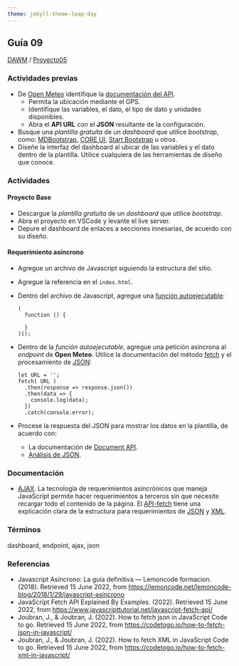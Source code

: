 ```yaml
---
theme: jekyll-theme-leap-day
---
```


## Guía 09

[DAWM](/DAWM/) / [Proyecto05](/DAWM/proyectos/2023/proyecto05)

### Actividades previas

* De [Open Meteo](https://open-meteo.com/) identifique la [documentación del API](https://open-meteo.com/en/docs).
  - Permita la ubicación mediante el GPS.
  - Identifique las variables, el dato, el tipo de dato y unidades disponibles.
  - Abra el **API URL** con el **JSON** resultante de la configuración.
* Busque una _plantilla gratuita_ de un _dashboard_ que utilice _bootstrap_, como: [MDBootstrap](https://mdbootstrap.com/freebies/), [CORE UI](https://coreui.io/product/free-bootstrap-admin-template/), [Start Bootstrap](https://startbootstrap.com/?showAngular=false&showVue=false&showPro=false) u otros.
* Diseñe la interfaz del dashboard al ubicar de las variables y el dato dentro de la plantilla. Utilice cualquiera de las herramientas de diseño que conoce.


### Actividades

#### Proyecto Base

* Descargue la _plantilla gratuita_ de un _dashboard_ que utilice _bootstrap_. 
* Abra el proyecto en VSCode y levante el live server.
* Depure el dashboard de enlaces a secciones innesarias, de acuerdo con su diseño.

#### Requerimiento asíncrono

* Agregue un archivo de Javascript siguiendo la estructura del sitio. 
* Agregue la referencia en el `index.html`.
* Dentro del archivo de Javascript, agregue una [función autoejecutable](https://developer.mozilla.org/es/docs/Glossary/IIFE):

  ```
  (
    function () {
        
    }
  )();
  ```
* Dentro de la _función autoejecutable_, agregue una petición asíncrona al _endpoint_ de **Open Meteo**. Utilice la documentación del método [fetch](https://www.javascripttutorial.net/javascript-fetch-api/) y el procesamiento de [JSON](https://codetogo.io/how-to-fetch-json-in-javascript/):

  ```
  let URL = '';
  fetch( URL )
    .then(response => response.json())
    .then(data => {
      console.log(data);
    })
    .catch(console.error);
  ```

* Procese la respuesta del JSON para mostrar los datos en la plantilla, de acuerdo con:
  - La documentación de [Document API](https://developer.mozilla.org/es/docs/Web/API/Document).
  - [Análisis de JSON](https://blog.greenroots.info/how-to-parse-json-in-javascript).

### Documentación

* [AJAX](https://www.espai.es/blog/2019/07/ajax-con-fetch-api/). La tecnología de requerimientos asincrónicos que maneja JavaScript permite hacer requerimientos a terceros sin que necesite recargar todo el contenido de la página. El [API-fetch](https://www.javascripttutorial.net/javascript-fetch-api/) tiene una explicación clara de la estructura para requerimientos de [JSON](https://codetogo.io/how-to-fetch-json-in-javascript/) y [XML](https://codetogo.io/how-to-fetch-xml-in-javascript/).

### Términos

dashboard, endpoint, ajax, json

### Referencias

* Javascript Asíncrono: La guía definitiva — Lemoncode formacion. (2018). Retrieved 15 June 2022, from https://lemoncode.net/lemoncode-blog/2018/1/29/javascript-asincrono
* JavaScript Fetch API Explained By Examples. (2022). Retrieved 15 June 2022, from https://www.javascripttutorial.net/javascript-fetch-api/
* Joubran, J., & Joubran, J. (2022). How to fetch json in JavaScript Code to go. Retrieved 15 June 2022, from https://codetogo.io/how-to-fetch-json-in-javascript/
* Joubran, J., & Joubran, J. (2022). How to fetch XML in JavaScript Code to go. Retrieved 15 June 2022, from https://codetogo.io/how-to-fetch-xml-in-javascript/